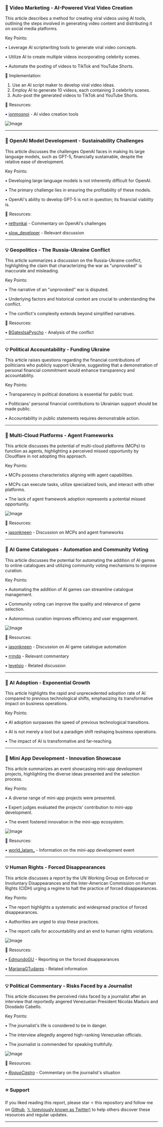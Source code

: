 ### 🚀 Video Marketing - AI-Powered Viral Video Creation

This article describes a method for creating viral videos using AI tools, outlining the steps involved in generating video content and distributing it on social media platforms.

Key Points:

• Leverage AI scriptwriting tools to generate viral video concepts.


• Utilize AI to create multiple videos incorporating celebrity scenes.


• Automate the posting of videos to TikTok and YouTube Shorts.


🚀 Implementation:
1. Use an AI script maker to develop viral video ideas.
2. Employ AI to generate 10 videos, each containing 3 celebrity scenes.
3. Auto-post the generated videos to TikTok and YouTube Shorts.

🔗 Resources:

• [ionmosnoi](https://x.com/ionmosnoi) - AI video creation tools


![Image](https://pbs.twimg.com/media/Gk9WSNsWAAAa5Wa?format=png&name=small)


---

### 🤖 OpenAI Model Development - Sustainability Challenges

This article discusses the challenges OpenAI faces in making its large language models, such as GPT-5, financially sustainable, despite the relative ease of development.

Key Points:

• Developing large language models is not inherently difficult for OpenAI.


• The primary challenge lies in ensuring the profitability of these models.


• OpenAI's ability to develop GPT-5 is not in question; its financial viability is.


🔗 Resources:

• [rethynkai](https://x.com/rethynkai) - Commentary on OpenAI's challenges


• [slow_developer](https://x.com/slow_developer) - Relevant discussion


---

### 💡 Geopolitics - The Russia-Ukraine Conflict

This article summarizes a discussion on the Russia-Ukraine conflict, highlighting the claim that characterizing the war as "unprovoked" is inaccurate and misleading.

Key Points:

•  The narrative of an "unprovoked" war is disputed.


•  Underlying factors and historical context are crucial to understanding the conflict.


•  The conflict's complexity extends beyond simplified narratives.


🔗 Resources:

• [BGatesIsaPyscho](https://x.com/BGatesIsaPyscho) - Analysis of the conflict


---

### 💡 Political Accountability - Funding Ukraine

This article raises questions regarding the financial contributions of politicians who publicly support Ukraine, suggesting that a demonstration of personal financial commitment would enhance transparency and accountability.

Key Points:

•  Transparency in political donations is essential for public trust.


•  Politicians' personal financial contributions to Ukrainian support should be made public.


•  Accountability in public statements requires demonstrable action.


---

### 🤖 Multi-Cloud Platforms - Agent Frameworks

This article discusses the potential of multi-cloud platforms (MCPs) to function as agents, highlighting a perceived missed opportunity by Cloudflare in not adopting this approach.

Key Points:

• MCPs possess characteristics aligning with agent capabilities.


•  MCPs can execute tasks, utilize specialized tools, and interact with other platforms.


•  The lack of agent framework adoption represents a potential missed opportunity.


![Image](https://pbs.twimg.com/media/Gk8Nrf2W4AAjP9z?format=jpg&name=small)

🔗 Resources:

• [jasonkneen](https://x.com/jasonkneen) - Discussion on MCPs and agent frameworks


---

### 🚀 AI Game Catalogues - Automation and Community Voting

This article discusses the potential for automating the addition of AI games to online catalogues and utilizing community voting mechanisms to improve curation.

Key Points:

•  Automating the addition of AI games can streamline catalogue management.


•  Community voting can improve the quality and relevance of game selection.


•  Autonomous curation improves efficiency and user engagement.


![Image](https://pbs.twimg.com/media/Gkz9Vc8XYAE1Z82?format=jpg&name=small)

🔗 Resources:

• [jasonkneen](https://x.com/jasonkneen) - Discussion on AI game catalogue automation


• [rrmdp](https://x.com/rrmdp) - Relevant commentary


• [levelsio](https://x.com/levelsio) - Related discussion


---

### 🤖 AI Adoption - Exponential Growth

This article highlights the rapid and unprecedented adoption rate of AI compared to previous technological shifts, emphasizing its transformative impact on business operations.

Key Points:

• AI adoption surpasses the speed of previous technological transitions.


• AI is not merely a tool but a paradigm shift reshaping business operations.


•  The impact of AI is transformative and far-reaching.


---

### 🚀 Mini App Development - Innovation Showcase

This article summarizes an event showcasing mini-app development projects, highlighting the diverse ideas presented and the selection process.

Key Points:

•  A diverse range of mini-app projects were presented.


•  Expert judges evaluated the projects' contribution to mini-app development.


•  The event fostered innovation in the mini-app ecosystem.


![Image](https://pbs.twimg.com/media/Gk42unLWcAUXMp7?format=jpg&name=small)

🔗 Resources:

• [world_latam_](https://x.com/world_latam_) - Information on the mini-app development event


---

### 💡 Human Rights - Forced Disappearances

This article discusses a report by the UN Working Group on Enforced or Involuntary Disappearances and the Inter-American Commission on Human Rights (CIDH) urging a regime to halt the practice of forced disappearances.

Key Points:

•  The report highlights a systematic and widespread practice of forced disappearances.


•  Authorities are urged to stop these practices.


•  The report calls for accountability and an end to human rights violations.



![Image](https://pbs.twimg.com/media/Gk53sYSXsAAEJ6-?format=jpg&name=small)

🔗 Resources:

• [EdmundoGU](https://x.com/EdmundoGU) - Reporting on the forced disappearances


• [MarianaGTudares](https://x.com/MarianaGTudares) - Related information


---

### 💡 Political Commentary - Risks Faced by a Journalist

This article discusses the perceived risks faced by a journalist after an interview that reportedly angered Venezuelan President Nicolás Maduro and Diosdado Cabello.

Key Points:

•  The journalist's life is considered to be in danger.


•  The interview allegedly angered high-ranking Venezuelan officials.


•  The journalist is commended for speaking truthfully.



![Image](https://pbs.twimg.com/media/Gk2CrIxWQAAamt1?format=jpg&name=small)

🔗 Resources:

• [_RoqueCastro_](https://x.com/_RoqueCastro) - Commentary on the journalist's situation


---

### ⭐️ Support

If you liked reading this report, please star ⭐️ this repository and follow me on [Github](https://github.com/Drix10), [𝕏 (previously known as Twitter)](https://x.com/DRIX_10_) to help others discover these resources and regular updates.

---
